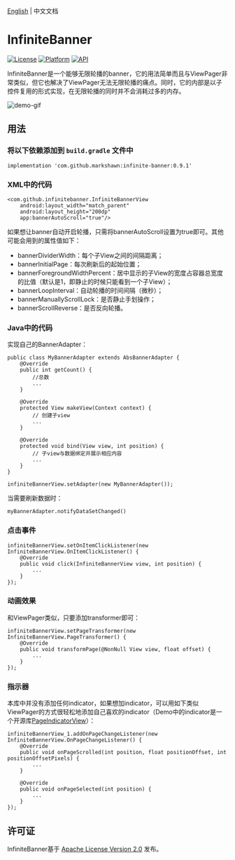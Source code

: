 [English](README.md)  |  中文文档

# InfiniteBanner
[![License](https://img.shields.io/badge/License-Apache%202.0-blue.svg)](https://opensource.org/licenses/Apache-2.0)
[![Platform](https://img.shields.io/badge/platform-android-green.svg)](http://developer.android.com/index.html)
[![API](https://img.shields.io/badge/API-14%2B-brightgreen.svg?style=flat)](https://android-arsenal.com/api?level=14)

InfiniteBanner是一个能够无限轮播的banner，它的用法简单而且与ViewPager非常类似，但它也解决了ViewPager无法无限轮播的痛点。同时，它的内部是以子控件复用的形式实现，在无限轮播的同时并不会消耗过多的内存。

![demo-gif](https://github.com/Marksss/InfiniteBanner/blob/master/gif/demo.gif)
## 用法
### 将以下依赖添加到 `build.gradle` 文件中
``` implementation 'com.github.markshawn:infinite-banner:0.9.1' ```
### XML中的代码
```
<com.github.infinitebanner.InfiniteBannerView
    android:layout_width="match_parent"
    android:layout_height="200dp"
    app:bannerAutoScroll="true"/>
```
如果想让banner自动开启轮播，只需将bannerAutoScroll设置为true即可。其他可能会用到的属性值如下：
- bannerDividerWidth：每个子View之间的间隔距离；
- bannerInitialPage：每次刷新后的起始位置；
- bannerForegroundWidthPercent：居中显示的子View的宽度占容器总宽度的比值（默认是1，即静止的时候只能看到一个子View）；
- bannerLoopInterval：自动轮播的时间间隔（微秒）；
- bannerManuallyScrollLock：是否静止手划操作；
- bannerScrollReverse：是否反向轮播。

### Java中的代码
实现自己的BannerAdapter：
```
public class MyBannerAdapter extends AbsBannerAdapter {
    @Override
    public int getCount() {
        //总数
        ...
    }

    @Override
    protected View makeView(Context context) {
        // 创建子view
        ...
    }

    @Override
    protected void bind(View view, int position) {
        // 子view与数据绑定并展示相应内容
        ...
    }
}
```
```
infiniteBannerView.setAdapter(new MyBannerAdapter());
```
当需要刷新数据时：

```
myBannerAdapter.notifyDataSetChanged()
```

### 点击事件
```
infiniteBannerView.setOnItemClickListener(new InfiniteBannerView.OnItemClickListener() {
    @Override
    public void click(InfiniteBannerView view, int position) {
        ...
    }
});
```

### 动画效果
和ViewPager类似，只要添加transformer即可：
```
infiniteBannerView.setPageTransformer(new InfiniteBannerView.PageTransformer() {
    @Override
    public void transformPage(@NonNull View view, float offset) {
        ...
    }
});
```

### 指示器
本库中并没有添加任何indicator，如果想加indicator，可以用如下类似ViewPager的方式很轻松地添加自己喜欢的indicator（Demo中的indicator是一个开源库[PageIndicatorView](https://github.com/romandanylyk/PageIndicatorView "PageIndicatorView")）：
```
infiniteBannerView_1.addOnPageChangeListener(new InfiniteBannerView.OnPageChangeListener() {
    @Override
    public void onPageScrolled(int position, float positionOffset, int positionOffsetPixels) {
        ...
    }

    @Override
    public void onPageSelected(int position) {
        ...
    }
});
```

## 许可证
InfiniteBanner基于 [Apache License Version 2.0](LICENSE) 发布。